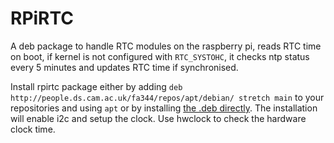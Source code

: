 RPiRTC
=============

A deb package to handle RTC modules on the raspberry pi, reads RTC time on boot, if kernel is not configured with `RTC_SYSTOHC`, it checks ntp status every 5 minutes and updates RTC time if synchronised.

Install rpirtc package either by adding
`deb http://people.ds.cam.ac.uk/fa344/repos/apt/debian/ stretch main` to your repositories and using `apt` or by installing [the .deb directly](http://people.ds.cam.ac.uk/fa344/repos/apt/debian/pool/main/r/rpirtc/rpirtc_0.2-1_all.deb). The installation will enable i2c and setup the clock. Use hwclock to check the hardware clock time.
